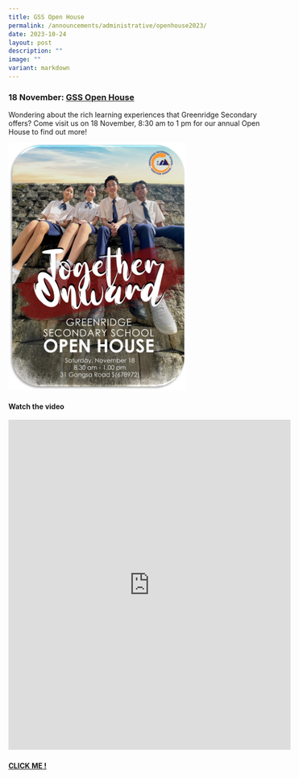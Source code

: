 ```yaml
---
title: GSS Open House
permalink: /announcements/administrative/openhouse2023/
date: 2023-10-24
layout: post
description: ""
image: ""
variant: markdown
---
```

###  **18 November: <u>GSS Open House</u>**


Wondering about the rich learning experiences that Greenridge Secondary offers? Come visit us on 18 November, 8:30 am to 1 pm for our annual Open House to find out more! 


<img src="/images/LOOKING%20AHEAD/open%20house%20poster_2.jpg" style="width:70%">





#### Watch the video
<iframe width="560" height="655" src="https://www.youtube.com/embed/Ca0s6ns3WyI?autoplay=1" title="YouTube video player" frameborder="0" allow="accelerometer; autoplay; clipboard-write; encrypted-media; gyroscope; picture-in-picture" allowfullscreen=""></iframe><br>

#### [CLICK ME !](https://www.instagram.com/reel/CzGlKXASRZX/?utm_source=ig_web_copy_link)